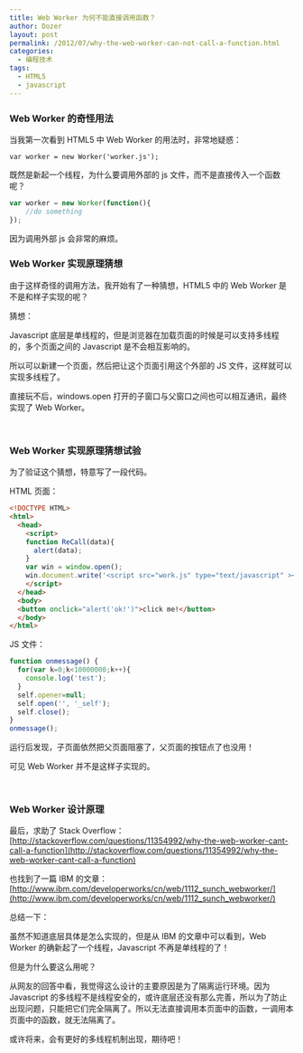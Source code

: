 ```yaml
---
title: Web Worker 为何不能直接调用函数？
author: Dozer
layout: post
permalink: /2012/07/why-the-web-worker-can-not-call-a-function.html
categories:
  - 编程技术
tags:
  - HTML5
  - javascript
---
```


### Web Worker 的奇怪用法

当我第一次看到 HTML5 中 Web Worker 的用法时，非常地疑惑：

`var worker = new Worker('worker.js');`

既然是新起一个线程，为什么要调用外部的 js 文件，而不是直接传入一个函数呢？

```js
var worker = new Worker(function(){
    //do something
});
```

因为调用外部 js 会非常的麻烦。

<!--more-->

### Web Worker 实现原理猜想

由于这样奇怪的调用方法，我开始有了一种猜想，HTML5 中的 Web Worker 是不是和样子实现的呢？

猜想：

Javascript 底层是单线程的，但是浏览器在加载页面的时候是可以支持多线程的，多个页面之间的 Javascript 是不会相互影响的。

所以可以新建一个页面，然后把让这个页面引用这个外部的 JS 文件，这样就可以实现多线程了。

直接玩不后，windows.open 打开的子窗口与父窗口之间也可以相互通讯，最终实现了 Web Worker。

&nbsp;

### Web Worker 实现原理猜想试验

为了验证这个猜想，特意写了一段代码。

HTML 页面：

```html
<!DOCTYPE HTML>
<html>
  <head>
    <script>
    function ReCall(data){
      alert(data);
    }
    var win = window.open();
    win.document.write('<script src="work.js" type="text/javascript" ><\/script>');
    </script>
  </head>
  <body>
  <button onclick="alert('ok!')">click me!</button>
  </body>
</html>
```

JS 文件：

```js
function onmessage() {
  for(var k=0;k<10000000;k++){
    console.log('test');
  }
  self.opener=null;
  self.open('', '_self');
  self.close();
}
onmessage();
```

运行后发现，子页面依然把父页面阻塞了，父页面的按钮点了也没用！

可见 Web Worker 并不是这样子实现的。

&nbsp;

### Web Worker 设计原理

最后，求助了 Stack Overflow：[http://stackoverflow.com/questions/11354992/why-the-web-worker-cant-call-a-function](http://stackoverflow.com/questions/11354992/why-the-web-worker-cant-call-a-function)

也找到了一篇 IBM 的文章：[http://www.ibm.com/developerworks/cn/web/1112_sunch_webworker/](http://www.ibm.com/developerworks/cn/web/1112_sunch_webworker/)

总结一下：

虽然不知道底层具体是怎么实现的，但是从 IBM 的文章中可以看到，Web Worker 的确新起了一个线程，Javascript 不再是单线程的了！

但是为什么要这么用呢？

从网友的回答中看，我觉得这么设计的主要原因是为了隔离运行环境。因为 Javascript 的多线程不是线程安全的，或许底层还没有那么完善，所以为了防止出现问题，只能把它们完全隔离了。所以无法直接调用本页面中的函数，一调用本页面中的函数，就无法隔离了。

或许将来，会有更好的多线程机制出现，期待吧！
